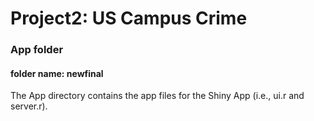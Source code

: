 # Project2: US Campus Crime
### App folder
#### folder name: newfinal

The App directory contains the app files for the Shiny App (i.e., ui.r and server.r).

